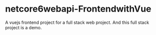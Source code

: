 # netcore6webapi-FrontendwithVue
A vuejs frontend project for a full stack web project. And this full stack project is a demo.
